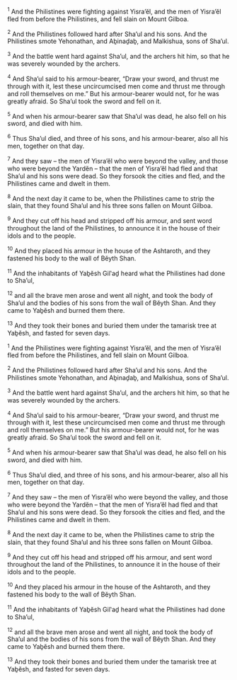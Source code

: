 <sup>1</sup> And the Philistines were fighting against Yisra’ĕl, and the men of Yisra’ĕl fled from before the Philistines, and fell slain on Mount Gilboa.

<sup>2</sup> And the Philistines followed hard after Sha’ul and his sons. And the Philistines smote Yehonathan, and Aḇinaḏaḇ, and Malkishua, sons of Sha’ul.

<sup>3</sup> And the battle went hard against Sha’ul, and the archers hit him, so that he was severely wounded by the archers.

<sup>4</sup> And Sha’ul said to his armour-bearer, “Draw your sword, and thrust me through with it, lest these uncircumcised men come and thrust me through and roll themselves on me.” But his armour-bearer would not, for he was greatly afraid. So Sha’ul took the sword and fell on it.

<sup>5</sup> And when his armour-bearer saw that Sha’ul was dead, he also fell on his sword, and died with him.

<sup>6</sup> Thus Sha’ul died, and three of his sons, and his armour-bearer, also all his men, together on that day.

<sup>7</sup> And they saw – the men of Yisra’ĕl who were beyond the valley, and those who were beyond the Yardĕn – that the men of Yisra’ĕl had fled and that Sha’ul and his sons were dead. So they forsook the cities and fled, and the Philistines came and dwelt in them.

<sup>8</sup> And the next day it came to be, when the Philistines came to strip the slain, that they found Sha’ul and his three sons fallen on Mount Gilboa.

<sup>9</sup> And they cut off his head and stripped off his armour, and sent word throughout the land of the Philistines, to announce it in the house of their idols and to the people.

<sup>10</sup> And they placed his armour in the house of the Ashtaroth, and they fastened his body to the wall of Bĕyth Shan.

<sup>11</sup> And the inhabitants of Yaḇĕsh Gil‛aḏ heard what the Philistines had done to Sha’ul,

<sup>12</sup> and all the brave men arose and went all night, and took the body of Sha’ul and the bodies of his sons from the wall of Bĕyth Shan. And they came to Yaḇĕsh and burned them there.

<sup>13</sup> And they took their bones and buried them under the tamarisk tree at Yaḇĕsh, and fasted for seven days.

<sup>1</sup> And the Philistines were fighting against Yisra’ĕl, and the men of Yisra’ĕl fled from before the Philistines, and fell slain on Mount Gilboa.

<sup>2</sup> And the Philistines followed hard after Sha’ul and his sons. And the Philistines smote Yehonathan, and Aḇinaḏaḇ, and Malkishua, sons of Sha’ul.

<sup>3</sup> And the battle went hard against Sha’ul, and the archers hit him, so that he was severely wounded by the archers.

<sup>4</sup> And Sha’ul said to his armour-bearer, “Draw your sword, and thrust me through with it, lest these uncircumcised men come and thrust me through and roll themselves on me.” But his armour-bearer would not, for he was greatly afraid. So Sha’ul took the sword and fell on it.

<sup>5</sup> And when his armour-bearer saw that Sha’ul was dead, he also fell on his sword, and died with him.

<sup>6</sup> Thus Sha’ul died, and three of his sons, and his armour-bearer, also all his men, together on that day.

<sup>7</sup> And they saw – the men of Yisra’ĕl who were beyond the valley, and those who were beyond the Yardĕn – that the men of Yisra’ĕl had fled and that Sha’ul and his sons were dead. So they forsook the cities and fled, and the Philistines came and dwelt in them.

<sup>8</sup> And the next day it came to be, when the Philistines came to strip the slain, that they found Sha’ul and his three sons fallen on Mount Gilboa.

<sup>9</sup> And they cut off his head and stripped off his armour, and sent word throughout the land of the Philistines, to announce it in the house of their idols and to the people.

<sup>10</sup> And they placed his armour in the house of the Ashtaroth, and they fastened his body to the wall of Bĕyth Shan.

<sup>11</sup> And the inhabitants of Yaḇĕsh Gil‛aḏ heard what the Philistines had done to Sha’ul,

<sup>12</sup> and all the brave men arose and went all night, and took the body of Sha’ul and the bodies of his sons from the wall of Bĕyth Shan. And they came to Yaḇĕsh and burned them there.

<sup>13</sup> And they took their bones and buried them under the tamarisk tree at Yaḇĕsh, and fasted for seven days.


